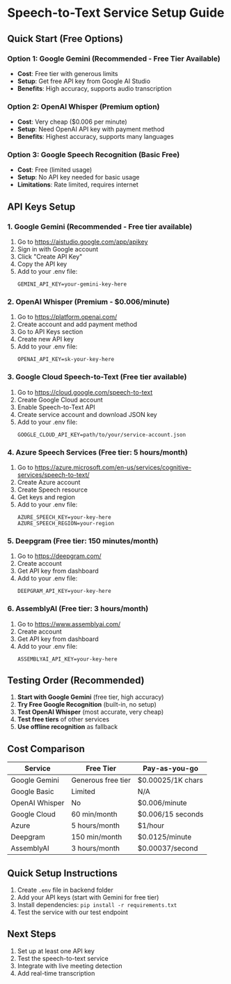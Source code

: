 # Speech-to-Text Service Setup Guide

## Quick Start (Free Options)

### Option 1: Google Gemini (Recommended - Free Tier Available)
- **Cost**: Free tier with generous limits
- **Setup**: Get free API key from Google AI Studio
- **Benefits**: High accuracy, supports audio transcription

### Option 2: OpenAI Whisper (Premium option)
- **Cost**: Very cheap ($0.006 per minute)
- **Setup**: Need OpenAI API key with payment method
- **Benefits**: Highest accuracy, supports many languages

### Option 3: Google Speech Recognition (Basic Free)
- **Cost**: Free (limited usage)
- **Setup**: No API key needed for basic usage
- **Limitations**: Rate limited, requires internet

## API Keys Setup

### 1. Google Gemini (Recommended - Free tier available)
1. Go to https://aistudio.google.com/app/apikey
2. Sign in with Google account
3. Click "Create API Key"
4. Copy the API key
5. Add to your .env file:
   ```
   GEMINI_API_KEY=your-gemini-key-here
   ```

### 2. OpenAI Whisper (Premium - $0.006/minute)
1. Go to https://platform.openai.com/
2. Create account and add payment method
3. Go to API Keys section
4. Create new API key
5. Add to your .env file:
   ```
   OPENAI_API_KEY=sk-your-key-here
   ```
### 3. Google Cloud Speech-to-Text (Free tier available)
1. Go to https://cloud.google.com/speech-to-text
2. Create Google Cloud account
3. Enable Speech-to-Text API
4. Create service account and download JSON key
5. Add to your .env file:
   ```
   GOOGLE_CLOUD_API_KEY=path/to/your/service-account.json
   ```

### 4. Azure Speech Services (Free tier: 5 hours/month)
1. Go to https://azure.microsoft.com/en-us/services/cognitive-services/speech-to-text/
2. Create Azure account
3. Create Speech resource
4. Get keys and region
5. Add to your .env file:
   ```
   AZURE_SPEECH_KEY=your-key-here
   AZURE_SPEECH_REGION=your-region
   ```

### 5. Deepgram (Free tier: 150 minutes/month)
1. Go to https://deepgram.com/
2. Create account
3. Get API key from dashboard
4. Add to your .env file:
   ```
   DEEPGRAM_API_KEY=your-key-here
   ```

### 6. AssemblyAI (Free tier: 3 hours/month)
1. Go to https://www.assemblyai.com/
2. Create account
3. Get API key from dashboard
4. Add to your .env file:
   ```
   ASSEMBLYAI_API_KEY=your-key-here
   ```

## Testing Order (Recommended)

1. **Start with Google Gemini** (free tier, high accuracy)
2. **Try Free Google Recognition** (built-in, no setup)
3. **Test OpenAI Whisper** (most accurate, very cheap)
4. **Test free tiers** of other services
5. **Use offline recognition** as fallback

## Cost Comparison

| Service | Free Tier | Pay-as-you-go |
|---------|-----------|---------------|
| Google Gemini | Generous free tier | $0.00025/1K chars |
| Google Basic | Limited | N/A |
| OpenAI Whisper | No | $0.006/minute |
| Google Cloud | 60 min/month | $0.006/15 seconds |
| Azure | 5 hours/month | $1/hour |
| Deepgram | 150 min/month | $0.0125/minute |
| AssemblyAI | 3 hours/month | $0.00037/second |

## Quick Setup Instructions

1. Create `.env` file in backend folder
2. Add your API keys (start with Gemini for free tier)
3. Install dependencies: `pip install -r requirements.txt`
4. Test the service with our test endpoint

## Next Steps

1. Set up at least one API key
2. Test the speech-to-text service
3. Integrate with live meeting detection
4. Add real-time transcription
